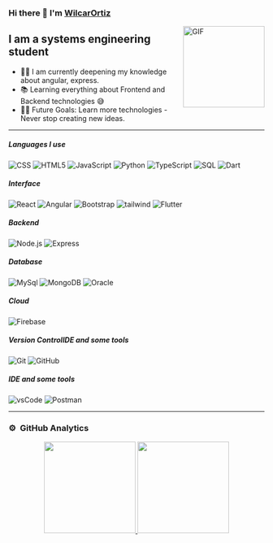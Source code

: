 ### Hi there 👋 I'm [WilcarOrtiz](https://github.com/WilcarOrtiz)

<img align="right" alt="GIF" height="160px" src="https://media.giphy.com/media/Ah3zHH7hvsSB2/giphy.gif" />

## I am a systems engineering student

- 👨‍💻 I am currently deepening my knowledge about angular, express.
- 📚 Learning everything about Frontend and Backend technologies 😅
- 💪🏼 Future Goals: Learn more technologies - Never stop creating new ideas.

---

##### Languages I use
![CSS](https://img.shields.io/badge/-css3-000000?style=flat&logo=css3)
![HTML5](https://img.shields.io/badge/-HTML5-000000?style=flat&logo=html5)
![JavaScript](https://img.shields.io/badge/-JavaScript-000000?style=flat&logo=javascript)
![Python](https://img.shields.io/badge/-Python-000000?style=flat&logo=python)
![TypeScript](https://img.shields.io/badge/-TypeScript-000000?style=flat&logo=typescript)
![SQL](https://img.shields.io/badge/-SQL-000000?style=flat&logo=postgresql)
![Dart](https://img.shields.io/badge/-dart-222222?style=flat&logo=dart&logoColor=0175C2)

##### Interface
![React](https://img.shields.io/badge/-React-222222?style=flat&logo=React&logoColor=61DAFB)
![Angular](https://img.shields.io/badge/-Angular-222222?style=flat&logo=Angular&logoColor=EE2B24)
![Bootstrap](https://img.shields.io/badge/-bootstrap-222222?style=flat&logo=bootstrap&logoColor=#7952B3)
![tailwind](https://img.shields.io/badge/-tailwindcss-222222?style=flat&logo=tailwindcss&logoColor=#7952B3)
![Flutter](https://img.shields.io/badge/-Flutter-222222?style=flat&logo=Flutter&logoColor=02569B)

##### Backend
![Node.js](https://img.shields.io/badge/-Node.js-222222?style=flat&logo=node.js&logoColor=339933)
![Express](https://img.shields.io/badge/-express-222222?style=flat&logo=express&logoColor=#7952B3)


##### Database
![MySql](https://img.shields.io/badge/-mysql-222222?style=flat&logo=mysql&logoColor=4479A1)
![MongoDB](https://img.shields.io/badge/-mongodb-222222?style=flat&logo=mongodb&logoColor=47A248)
![Oracle](https://img.shields.io/badge/-oracle-222222?style=flat&logo=oracle&logoColor=F80000)


##### Cloud
![Firebase](https://img.shields.io/badge/Firebase-222222?style=flat-square&logo=firebase)

##### Version ControlIDE and some tools
![Git](https://img.shields.io/badge/-Git-222222?style=flat&logo=git&logoColor=F05032)
![GitHub](https://img.shields.io/badge/-GitHub-222222?style=flat&logo=github&logoColor=181717)

##### IDE and some tools
![vsCode](https://img.shields.io/badge/-visualstudiocode-222222?style=flat&logo=visualstudiocode&logoColor=5C2D91)
![Postman](https://img.shields.io/badge/-postman-222222?style=flat&logo=postman&logoColor=FF6C37)

---

### ⚙️ &nbsp;GitHub Analytics

<p align="center">
<a href="https://github.com/AVS1508">
  <img height="180em" src="https://github-readme-stats-eight-theta.vercel.app/api?username=WilcarOrtiz&show_icons=true&theme=algolia&include_all_commits=true&count_private=true"/>
  <img height="180em" src="https://github-readme-stats-eight-theta.vercel.app/api/top-langs/?username=WilcarOrtiz&layout=compact&langs_count=8&theme=algolia"/>
</a>
</p>
